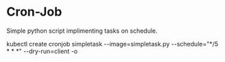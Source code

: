 # Cron-Job

Simple python script implimenting tasks on schedule.


kubectl create cronjob simpletask --image=simpletask.py --schedule="*/5 * * *" --dry-run=client -o
